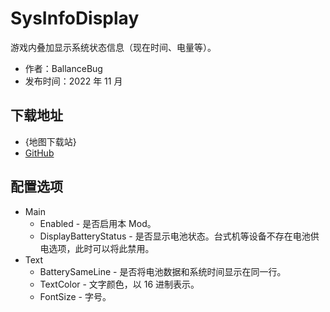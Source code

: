 # SysInfoDisplay

游戏内叠加显示系统状态信息（现在时间、电量等）。

- 作者：BallanceBug
- 发布时间：2022 年 11 月

## 下载地址

- {地图下载站}
- [GitHub](https://github.com/Xenapte/BallanceSysInfoDisplay)

## 配置选项

- Main
  * Enabled - 是否启用本 Mod。
  * DisplayBatteryStatus - 是否显示电池状态。台式机等设备不存在电池供电选项，此时可以将此禁用。
- Text
  * BatterySameLine - 是否将电池数据和系统时间显示在同一行。
  * TextColor - 文字颜色，以 16 进制表示。
  * FontSize - 字号。
